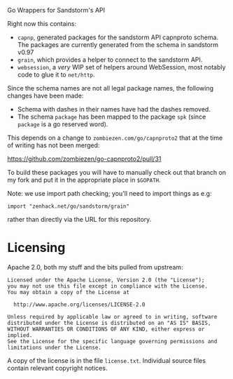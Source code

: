 Go Wrappers for Sandstorm's API

Right now this contains:

* `capnp`, generated packages for the sandstorm API capnproto schema.
  The packages are currently generated from the schema in sandstorm
  v0.97
* `grain`, which provides a helper to connect to the sandstorm API.
* `websession`, a *very* WIP set of helpers around WebSession, most
  notably code to glue it to `net/http`.

Since the schema names are not all legal package names, the following
changes have been made:

* Schema with dashes in their names have had the dashes removed.
* The schema `package` has been mapped to the package `spk` (since
  `package` is a go reserved word).

This depends on a change to `zombiezen.com/go/capnproto2` that at the
time of writing has not been merged:

<https://github.com/zombiezen/go-capnproto2/pull/31>

To build these packages you will have to manually check out that branch
on my fork and put it in the appropriate place in `$GOPATH`.

Note: we use import path checking; you'll need to import things as e.g:

    import "zenhack.net/go/sandstorm/grain"

rather than directly via the URL for this repository.

# Licensing

Apache 2.0, both my stuff and the bits pulled from upstream:

    Licensed under the Apache License, Version 2.0 (the "License");
    you may not use this file except in compliance with the License.
    You may obtain a copy of the License at

      http://www.apache.org/licenses/LICENSE-2.0

    Unless required by applicable law or agreed to in writing, software
    distributed under the License is distributed on an "AS IS" BASIS,
    WITHOUT WARRANTIES OR CONDITIONS OF ANY KIND, either express or implied.
    See the License for the specific language governing permissions and
    limitations under the License.

A copy of the license is in the file `license.txt`. Individual source
files contain relevant copyright notices.
